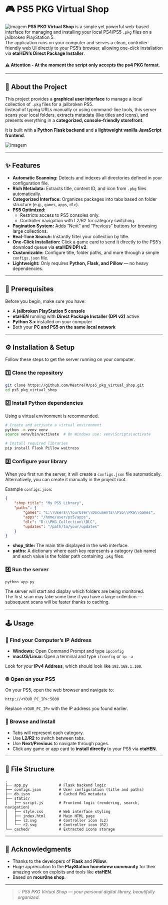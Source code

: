 # 🎮 PS5 PKG Virtual Shop

![imagem](https://i.imgur.com/uy0G3pW.png)
**PS5 PKG Virtual Shop** is a simple yet powerful web-based interface for managing and installing your local PS4/PS5 `.pkg` files on a jailbroken PlayStation 5.  
The application runs on your computer and serves a clean, controller-friendly web UI directly to your PS5’s browser, allowing one-click installation via **etaHEN’s Direct Package Installer**.

#### ⚠️ Attention - At the moment the script only accepts the ps4 PKG format.

---

## 📘 About the Project

This project provides a **graphical user interface** to manage a local collection of `.pkg` files for a jailbroken PS5.  
Instead of typing URLs manually or using command-line tools, this server scans your local folders, extracts metadata (like titles and icons), and presents everything in a **categorized, console-friendly storefront**.

It is built with a **Python Flask backend** and a **lightweight vanilla JavaScript frontend**.

![imagem](https://i.imgur.com/wP8KSDp.png)

---

## ✨ Features

- **Automatic Scanning:** Detects and indexes all directories defined in your configuration file.
- **Rich Metadata:** Extracts title, content ID, and icon from `.pkg` files automatically.
- **Categorized Interface:** Organizes packages into tabs based on folder structure (e.g., `games`, `apps`, `dlc`).
- **PS5 Optimized:**
  - Restricts access to PS5 consoles only.
  - Controller navigation with L2/R2 for category switching.
- **Pagination System:** Adds “Next” and “Previous” buttons for browsing large collections.
- **Real-Time Search:** Instantly filter your collection by title.
- **One-Click Installation:** Click a game card to send it directly to the PS5’s download queue via **etaHEN DPI v2**.
- **Customizable:** Configure title, folder paths, and more through a simple `configs.json` file.
- **Lightweight:** Only requires **Python, Flask, and Pillow** — no heavy dependencies.

---

## 🧰 Prerequisites

Before you begin, make sure you have:

- A **jailbroken PlayStation 5 console**
- **etaHEN** running with **Direct Package Installer (DPI v2)** active
- **Python 3.x** installed on your computer
- Both your **PC and PS5 on the same local network**

---

## ⚙️ Installation & Setup

Follow these steps to get the server running on your computer.

### 1️⃣ Clone the repository

```bash
git clone https://github.com/MestreTM/ps5_pkg_virtual_shop.git
cd ps5_pkg_virtual_shop
```

### 2️⃣ Install Python dependencies

Using a virtual environment is recommended.

```bash
# Create and activate a virtual environment
python -m venv venv
source venv/bin/activate  # On Windows use: venv\Scripts\activate

# Install required libraries
pip install Flask Pillow waitress
```

### 3️⃣ Configure your library

When you first run the server, it will create a `configs.json` file automatically.  
Alternatively, you can create it manually in the project root.

Example `configs.json`:

```json
{
    "shop_title": "My PS5 Library",
    "paths": {
        "games": "C:\\Users\\YourUser\\Documents\\PS5\\PKG\\Games",
        "apps": "/home/user/ps5/apps",
        "dlc": "D:\\PKG_Collection\\DLC",
        "updates": "/path/to/your/updates"
    }
}
```

- **shop_title:** The main title displayed in the web interface.  
- **paths:** A dictionary where each key represents a category (tab name) and each value is the folder path containing `.pkg` files.

### 4️⃣ Run the server

```bash
python app.py
```

The server will start and display which folders are being monitored.  
The first scan may take some time if you have a large collection — subsequent scans will be faster thanks to caching.

---

## 🕹️ Usage

### 🔧 Find your Computer’s IP Address

- **Windows:** Open Command Prompt and type `ipconfig`
- **macOS/Linux:** Open a terminal and type `ifconfig` or `ip -a`

Look for your **IPv4 Address**, which should look like `192.168.1.100`.

### 🌐 Open on your PS5

On your PS5, open the web browser and navigate to:

```
http://<YOUR_PC_IP>:5000
```

Replace `<YOUR_PC_IP>` with the IP address you found earlier.

### 🛒 Browse and Install

- Tabs will represent each category.  
- Use **L2/R2** to switch between tabs.  
- Use **Next/Previous** to navigate through pages.  
- Click any game or app card to **install directly** to your PS5 via **etaHEN**.

---

## 📁 File Structure

```
.
├── app.py              # Flask backend logic
├── configs.json        # User configuration (title and paths)
├── db.json             # Cached PKG metadata
├── static/
│   ├── script.js       # Frontend logic (rendering, search, navigation)
│   ├── style.css       # Web interface styling
│   ├── index.html      # Main HTML page
│   ├── l2.svg          # Controller icon (L2)
│   └── r2.svg          # Controller icon (R2)
└── cached/             # Extracted icons storage
```

---

## 🙏 Acknowledgments

- Thanks to the developers of **Flask** and **Pillow**.  
- Huge appreciation to the **PlayStation homebrew community** for their amazing work on exploits and tools like **etaHEN**.  
- Based on **mour0ne shop**.  

---

> 💡 *PS5 PKG Virtual Shop — your personal digital library, beautifully organized.*

